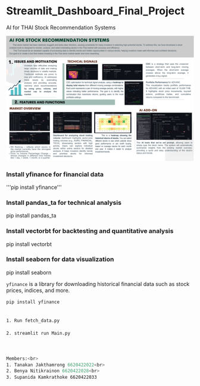 # Streamlit_Dashboard_Final_Project
AI for THAI Stock Recommendation Systems


![Poster Image](https://github.com/KanoonGammy/Streamlit_Dashboard_Final_Project/blob/249780717ed34c07308da7e8e796f266b1a4eb2e/Poster%20-%20Summary.png)

### Install yfinance for financial data
'''pip install yfinance'''

### Install pandas_ta for technical analysis
pip install pandas_ta

### Install vectorbt for backtesting and quantitative analysis
pip install vectorbt

### Install seaborn for data visualization
pip install seaborn


`yfinance` is a library for downloading historical financial data such as stock prices, indices, and more.

```bash
pip install yfinance


1. Run fetch_data.py

2. streamlit run Main.py



Members:<br>
1. Tanakan Jakthamrong 6620422022<br>
2. Benya Nitikrainon 6620422028<br>
3. Supanida Kamkrathoke 6620422033
